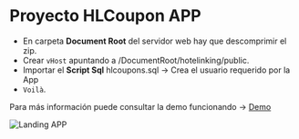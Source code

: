 # Proyecto HLCoupon APP

- En carpeta **Document Root** del servidor web hay que descomprimir el zip. 
- Crear ```vHost``` apuntando a /DocumentRoot/hotelinking/public.
- Importar el **Script Sql** hlcoupons.sql -> Crea el usuario requerido por la App
- ```Voilà```.

Para más información puede consultar la demo funcionando -> [Demo](http://toniramon.dev/)

![Landing APP](https://toniramon.dev/landing.png)
